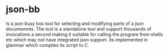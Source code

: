 # json-bb
Is a json busy box tool for selecting and modifying parts of a json documemnts.  The tool is a standalone tool and support thousands of invocations a second making it suitable for calling the program from shells etc which may not have integrated json support.
Its implemented in glammar which compiles its script to C.
